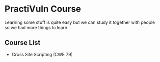 # PractiVuln Course

Learning some stuff is quite easy but we can study it together with people so we had more things to learn.

## Course List

* Cross Site Scripting (CWE 79)
